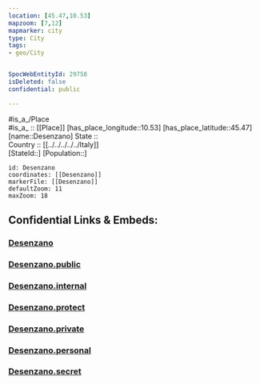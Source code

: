 ```yaml
---
location: [45.47,10.53] 
mapzoom: [7,12] 
mapmarker: city 
type: City
tags:
- geo/City


SpocWebEntityId: 29758
isDeleted: false
confidential: public

---
```

#is_a_/Place  
#is_a_ :: [[Place]] 
[has_place_longitude::10.53] 
[has_place_latitude::45.47] 
[name::Desenzano] 
State ::  
Country :: [[../../../../../Italy]]  
[StateId::] 
[Population::] 



```leaflet
id: Desenzano
coordinates: [[Desenzano]] 
markerFile: [[Desenzano]] 
defaultZoom: 11 
maxZoom: 18
```


## Confidential Links & Embeds: 

### [Desenzano](/_Standards/Earth/Continent/Europe/Europe~South/Italy/regions~Italy/Lombardy/Brescia/City/Desenzano.md) 

### [Desenzano.public](/_public/Earth/Continent/Europe/Europe~South/Italy/regions~Italy/Lombardy/Brescia/City/Desenzano.public.md) 

### [Desenzano.internal](/_internal/Earth/Continent/Europe/Europe~South/Italy/regions~Italy/Lombardy/Brescia/City/Desenzano.internal.md) 

### [Desenzano.protect](/_protect/Earth/Continent/Europe/Europe~South/Italy/regions~Italy/Lombardy/Brescia/City/Desenzano.protect.md) 

### [Desenzano.private](/_private/Earth/Continent/Europe/Europe~South/Italy/regions~Italy/Lombardy/Brescia/City/Desenzano.private.md) 

### [Desenzano.personal](/_personal/Earth/Continent/Europe/Europe~South/Italy/regions~Italy/Lombardy/Brescia/City/Desenzano.personal.md) 

### [Desenzano.secret](/_secret/Earth/Continent/Europe/Europe~South/Italy/regions~Italy/Lombardy/Brescia/City/Desenzano.secret.md)


